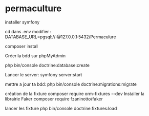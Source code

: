 # permaculture

installer symfony

cd <projet>
dans .env modifier : DATABASE_URL=pgsql://<user>:<password>@127.0.0.1:5432/Permaculure 

composer install
  
  Créer la bdd sur phpMyAdmin

php bin/console doctrine:database:create
  
  Lancer le server:
  symfony server:start
  
  mettre a jour ta bdd:
  php bin/console doctrine:migrations:migrate
  
  création de la fixture
  composer require orm-fixtures --dev
Installer la librairie Faker
composer require fzaninotto/faker

lancer les fixture
php bin/console doctrine:fixtures:load
